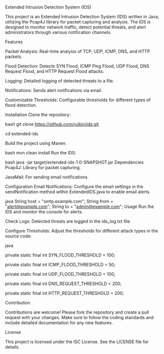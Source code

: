 Extended Intrusion Detection System (IDS)

This project is an Extended Intrusion Detection System (IDS) written in Java, utilizing the Pcap4J library for packet capturing and analysis. The IDS is designed to monitor network traffic, detect potential threats, and alert administrators through various notification channels.

Features

Packet Analysis: Real-time analysis of TCP, UDP, ICMP, DNS, and HTTP packets.

Flood Detection: Detects SYN Flood, ICMP Ping Flood, UDP Flood, DNS Request Flood, and HTTP Request Flood attacks.

Logging: Detailed logging of detected threats to a file.

Notifications: Sends alert notifications via email.

Customizable Thresholds: Configurable thresholds for different types of flood detection.


Installation
Clone the repository:

bash
git clone https://github.com/rujbin/ids.git

cd extended-ids

Build the project using Maven:

bash
mvn clean install
Run the IDS:

bash
java -jar target/extended-ids-1.0-SNAPSHOT.jar
Dependencies
Pcap4J: Library for packet capturing.

JavaMail: For sending email notifications.

Configuration
Email Notifications: Configure the email settings in the sendNotification method within ExtendedIDS.java to enable email alerts.

java
String host = "smtp.example.com";
String from = "alert@example.com";
String to = "admin@example.com";
Usage
Run the IDS and monitor the console for alerts.

Check Logs: Detected threats are logged in the ids_log.txt file.

Configure Thresholds: Adjust the thresholds for different attack types in the source code:

java

private static final int SYN_FLOOD_THRESHOLD = 100;

private static final int ICMP_FLOOD_THRESHOLD = 50;

private static final int UDP_FLOOD_THRESHOLD = 100;

private static final int DNS_REQUEST_THRESHOLD = 200;

private static final int HTTP_REQUEST_THRESHOLD = 200;


Contribution

Contributions are welcome! Please fork the repository and create a pull request with your changes. Make sure to follow the coding standards and include detailed documentation for any new features.


License

This project is licensed under the ISC License. See the LICENSE file for details.
